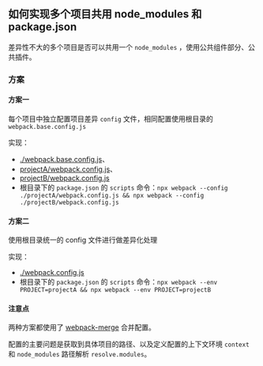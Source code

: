 ## 如何实现多个项目共用 node_modules 和 package.json

差异性不大的多个项目是否可以共用一个 `node_modules` ，使用公共组件部分、公共插件。

### 方案

#### 方案一

每个项目中独立配置项目差异 `config` 文件，相同配置使用根目录的 `webpack.base.config.js`

实现：

- [./webpack.base.config.js](./webpack.base.config.js)、
- [projectA/webpack.config.js](./projectA/webpack.config.js)、
- [projectB/webpack.config.js](./projectB/webpack.config.js)
- 根目录下的 `package.json` 的 `scripts` 命令：`npx webpack --config ./projectA/webpack.config.js && npx webpack --config ./projectB/webpack.config.js`  


#### 方案二

使用根目录统一的 config 文件进行做差异化处理

实现：

- [./webpack.config.js](./webpack.config.js)
- 根目录下的 `package.json` 的 `scripts` 命令：`npx webpack --env PROJECT=projectA && npx webpack --env PROJECT=projectB`  



#### 注意点

两种方案都使用了 [webpack-merge](https://github.com/survivejs/webpack-merge) 合并配置。

配置的主要问题是获取到具体项目的路径、以及定义配置的上下文环境 `context` 和 `node_modules` 路径解析 `resolve.modules`。